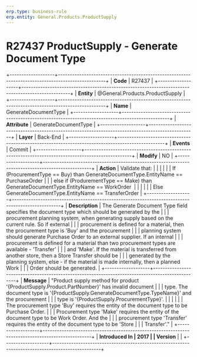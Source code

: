 ```yaml
---
erp.type: business-rule
erp.entity: General.Products.ProductSupply
---
```


# R27437 ProductSupply - Generate Document Type
+-------------------+--------------------------------------------------------------------------------------------------+
| **Code**          | R27437                                                                                           |
+-------------------+--------------------------------------------------------------------------------------------------+
| **Entity**        | @General.Products.ProductSupply                                                                                    |
+-------------------+--------------------------------------------------------------------------------------------------+
| **Name**          | GenerateDocumentType                                                                             |
+-------------------+--------------------------------------------------------------------------------------------------+
| **Attribute**     | GenerateDocumentType                                                                             |
+-------------------+--------------------------------------------------------------------------------------------------+
| **Layer**         | Back-End                                                                                         |
+-------------------+--------------------------------------------------------------------------------------------------+
| **Events**        | Commit                                                                                           |
+-------------------+--------------------------------------------------------------------------------------------------+
| **Modify**        | NO                                                                                               |
+-------------------+--------------------------------------------------------------------------------------------------+
| **Action**        | Validate that:                                                                                   |
|                   |                                                                                                  |
|                   | If (ProcurementType == Buy) than GenerateDocumentType.EntityName == PurchaseOrder                |
|                   | else if (ProdurementType == Make) than GenerateDocumentType.EntityName == WorkOrder              |
|                   |                                                                                                  |
|                   | Else GenerateDocumentType.EntityName == TransferOrder                                            |
+-------------------+--------------------------------------------------------------------------------------------------+
| **Description**   | The Generate Document Type field specifies the document type which should be generated by the    |
|                   | procurement planning system, when generating supply based on the current rule. So if external    |
|                   | procurement is defined for a material, then the procurement type is \'Buy\' and the procurement  |
|                   | planning system should generate Purchase Order to an external supplier. If an internal           |
|                   | procurement is defined for a material than two procurement types are available - \'Transfer\'    |
|                   | and \'Make\'. If the material is transferred from another store, then a Store Transfer should be |
|                   | generated by the planning system, else - if the material is made internally, then a planned Work |
|                   | Order should be generated.                                                                       |
+-------------------+--------------------------------------------------------------------------------------------------+
| **Message**       | \"Product supply method for product \'{ProductSupply.Product.PartNumber}\' has invalid document  |
|                   | type. The document type is \'{ProductSupply.GenerateDocumentType.TypeName}\' and the procurement |
|                   | type is \'{ProductSupply.ProcurementType}\'.                                                     |
|                   |                                                                                                  |
|                   | The procurement type \'Buy\' requires the entity of the document type to be Purchase Order.      |
|                   | Procurement type \'Make\' requires the entity of the document type to be Work Order. And the     |
|                   | procurement type \'Transfer\' requires the entity of the document type to be \'Store             |
|                   | Transfer\'.\"                                                                                    |
+-------------------+--------------------------------------------------------------------------------------------------+
| **Introduced In   | 2017                                                                                             |
| Version**         |                                                                                                  |
+-------------------+--------------------------------------------------------------------------------------------------+

  
  

  
